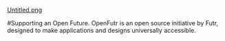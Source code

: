 [Untitled.png](https://postimg.cc/RJJYKKrn)

#Supporting an Open Future.
OpenFutr is an open source initiative by Futr, designed to make applications and designs universally accessible.
